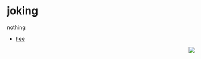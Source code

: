# joking
nothing 
- [hee](http://apphack.cn/tab.htm)  
<img src="http://apphack.cn/logo.jpg" align="right"  />


